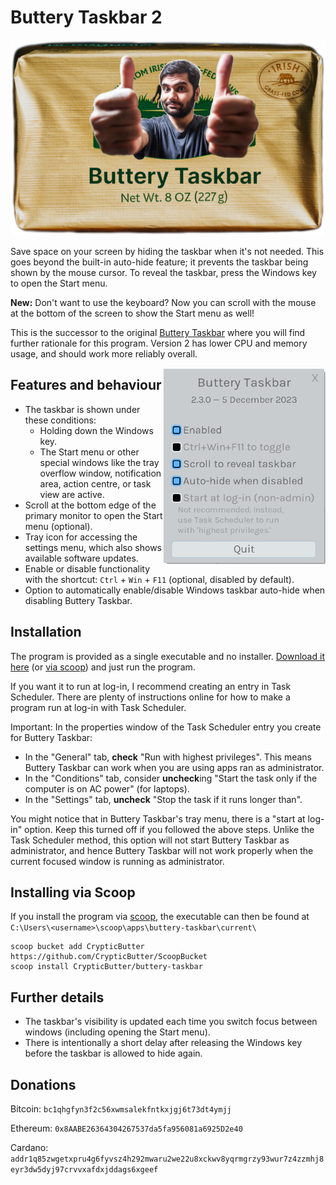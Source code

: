 # Buttery Taskbar 2

<p align="center">
<img width="540" src="https://github.com/LuisThiamNye/miscellaneous-media/blob/8714fceb0cc01309fd2402f4887c2ee7e106656c/buttery-taskbar-feature-image.png">
</p>

Save space on your screen by hiding the taskbar when it's not needed. This goes beyond the built-in auto-hide feature; it prevents the taskbar being shown by the mouse cursor. To reveal the taskbar, press the Windows key to open the Start menu.

**New:** Don't want to use the keyboard? Now you can scroll with the mouse at the bottom of the screen to show the Start menu as well!

This is the successor to the original [Buttery Taskbar](https://github.com/CrypticButter/ButteryTaskbar) where you will find further rationale for this program. Version 2 has lower CPU and memory usage, and should work more reliably overall.

<img width="260"
     align="right"
     src="https://github.com/LuisThiamNye/miscellaneous-media/blob/f1283d276b8d6d0a9899d2a7c9c3baca74ca3c8b/buttery-taskbar-screenshot-2.3.0.png">

## Features and behaviour

- The taskbar is shown under these conditions:
	- Holding down the Windows key.
	- The Start menu or other special windows like the tray overflow window, notification area, action centre, or task view are active.
- Scroll at the bottom edge of the primary monitor to open the Start menu (optional).
- Tray icon for accessing the settings menu, which also shows available software updates.
- Enable or disable functionality with the shortcut: `Ctrl` + `Win` + `F11` (optional, disabled by default).
- Option to automatically enable/disable Windows taskbar auto-hide when disabling Buttery Taskbar.

## Installation

The program is provided as a single executable and no installer. [Download it here](https://github.com/LuisThiamNye/ButteryTaskbar2/releases/) (or [via scoop](#installing-via-scoop)) and just run the program.

If you want it to run at log-in, I recommend creating an entry in Task Scheduler. There are plenty of instructions online for how to make a program run at log-in with Task Scheduler.

Important: In the properties window of the Task Scheduler entry you create for Buttery Taskbar:
- In the "General" tab, **check** "Run with highest privileges". This means Buttery Taskbar can work when you are using apps ran as administrator.
- In the "Conditions" tab, consider **uncheck**ing "Start the task only if the computer is on AC power" (for laptops).
- In the "Settings" tab, **uncheck** "Stop the task if it runs longer than".

You might notice that in Buttery Taskbar's tray menu, there is a "start at log-in" option. Keep this turned off if you followed the above steps. Unlike the Task Scheduler method, this option will not start Buttery Taskbar as administrator, and hence Buttery Taskbar will not work properly when the current focused window is running as administrator.

## Installing via Scoop

If you install the program via [scoop](https://scoop.sh/), the executable can then be found at `C:\Users\<username>\scoop\apps\buttery-taskbar\current\`

```pwsh
scoop bucket add CrypticButter https://github.com/CrypticButter/ScoopBucket
scoop install CrypticButter/buttery-taskbar
```

## Further details

- The taskbar's visibility is updated each time you switch focus between windows (including opening the Start menu).
- There is intentionally a short delay after releasing the Windows key before the taskbar is allowed to hide again.

## Donations

Bitcoin: `bc1qhgfyn3f2c56xwmsalekfntkxjgj6t73dt4ymjj`

Ethereum: `0x8AABE26364304267537da5fa956081a6925D2e40`

Cardano: `addr1q85zwgetxpru4g6fyvsz4h292mwaru2we22u8xckwv8yqrmgrzy93wur7z4zzmhj8eyr3dw5dyj97crvvxafdxjddags6xgeef`
